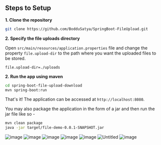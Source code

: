 ## Steps to Setup

**1. Clone the repository** 

```bash
git clone https://github.com/BodduSatya/SpringBoot-FileUpload.git
```

**2. Specify the file uploads directory**

Open `src/main/resources/application.properties` file and change the property `file.upload-dir` to the path where you want the uploaded files to be stored.

```
file.upload-dir=./uploads
```

**2. Run the app using maven**

```bash
cd spring-boot-file-upload-download
mvn spring-boot:run
```

That's it! The application can be accessed at `http://localhost:8080`.

You may also package the application in the form of a jar and then run the jar file like so -

```bash
mvn clean package
java -jar target/file-demo-0.0.1-SNAPSHOT.jar
```
![image](https://user-images.githubusercontent.com/24984593/145667259-ae150d59-6523-49d4-9a7a-16273b3ada24.png)
![image](https://user-images.githubusercontent.com/24984593/145667282-1bc85e44-cbd2-497c-b08d-c35b83eb3ddf.png)
![image](https://user-images.githubusercontent.com/24984593/145667292-4fbb1abf-39b2-44e3-8937-19d5d4d2df7f.png)
![image](https://user-images.githubusercontent.com/24984593/145667300-18652c8a-402f-4415-98e0-60a9dbf31497.png)
![image](https://user-images.githubusercontent.com/24984593/145667323-1935bc7b-b50e-4850-8159-5a1a470d0d25.png)
![Untitled](https://user-images.githubusercontent.com/24984593/145667462-702894a9-018c-43fa-b458-17f4994604d7.png)
![image](https://user-images.githubusercontent.com/24984593/145667467-d8ea04a8-f12c-4200-b26d-47a40d385b0d.png)

